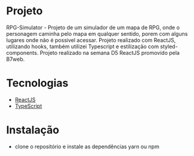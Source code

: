 <h1>Projeto</h1>

RPG-Simulator - Projeto de um simulador de um mapa de RPG, onde o personagem caminha pelo mapa em qualquer sentido, porem com alguns lugares onde não é possivel acessar.
Projeto realizado com ReactJS, utilizando hooks, também utilizei Typescript e estilização com styled-components.
Projeto realizado na semana D5 ReactJS promovido pela B7web. 

<h1>Tecnologias</h1>

- [ReactJS](https://pt-br.reactjs.org/)
- [TypeScript](https://www.typescriptlang.org/)

<h1>Instalação</h1>

- clone o repositório e instale as dependências yarn ou npm

